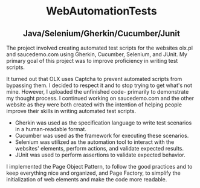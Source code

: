 <h1 align="center">WebAutomationTests</h1>
<h2 align="center">Java/Selenium/Gherkin/Cucumber/Junit</h2>


The project involved creating automated test scripts for the websites olx.pl and saucedemo.com using Gherkin, Cucumber, Selenium, and JUnit. My primary goal of this project was to improve proficiency in writing test scripts.

It turned out that OLX uses Captcha to prevent automated scripts from bypassing them. I decided to respect it and to stop trying to get what's not mine. However, I uploaded the unfinished code- primarily to demonstrate my thought process. 
I continued working on saucedemo.com and the other website as they were both created with the intention of helping people improve their skills in writing automated test scripts.

- Gherkin was used as the specification language to write test scenarios in a human-readable format. 
- Cucumber was used as the framework for executing these scenarios. 
- Selenium was utilized as the automation tool to interact with the websites' elements, perform actions, and validate expected results. 
- JUnit was used to perform assertions to validate expected behavior.

I implemented the Page Object Pattern, to follow the good practices and to keep everything nice and organized, and Page Factory, to simplify the initialization of web elements and make the code more readable.
